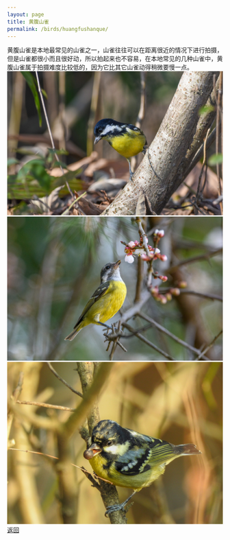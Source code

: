 ```yaml
---
layout: page
title: 黄腹山雀
permalink: /birds/huangfushanque/
---
```

黄腹山雀是本地最常见的山雀之一，山雀往往可以在距离很近的情况下进行拍摄，但是山雀都很小而且很好动，所以拍起来也不容易，在本地常见的几种山雀中，黄腹山雀属于拍摄难度比较低的，因为它比其它山雀动得稍微要慢一点。
![](../picture/黄腹山雀/DSC_1195.jpg)
![](../picture/黄腹山雀/DSC_3775.jpg)
![](../picture/黄腹山雀/DSCN5433.jpg)
[返回](../../)

